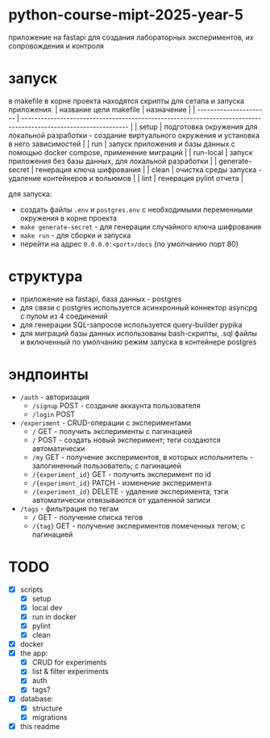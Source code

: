 # python-course-mipt-2025-year-5

приложение на fastapi для создания лабораторных экспериментов, их сопровождения и контроля 

# запуск
в makefile в корне проекта находятся скрипты для сетапа и запуска приложения.
| название цели makefile | назначение                                                                                                      |
| ---------------------- | --------------------------------------------------------------------------------------------------------------- |
| setup                  | подготовка окружения для локальной разработки - создание виртуального окружения и установка в него зависимостей |
| run                    | запуск приложения и базы данных с помощью docker compose, применение миграций                                   |
| run-local              | запуск приложения без базы данных, для локальной разработки                                                     |
| generate-secret        | генерация ключа шифрования                                                                                      |
| clean                  | очистка среды запуска - удаление контейнеров и вольюмов                                                         |
| lint                   | генерация pylint отчета                                                                                         |

для запуска:
- создать файлы `.env` и `postgres.env` с необходимыми переменными окружения в корне проекта
- `make generate-secret` - для генерации случайного ключа шифрования
- `make run` - для сборки и запуска
- перейти на адрес `0.0.0.0:<port>/docs` (по умолчанию порт 80)

# структура
- приложение на fastapi, база данных - postgres
- для связи с postgres используется асинхронный коннектор asyncpg с пулом из 4 соединений
- для генерации SQL-запросов используется query-builder pypika
- для миграций базы данных использованы bash-скрипты, .sql файлы и включенный по умолчанию режим запуска в контейнере postgres

# эндпоинты
- `/auth` - авторизация
  - `/signup` POST - создание аккаунта пользователя
  - `/login` POST
- `/experiment` - CRUD-операции с экспериментами
  - `/` GET - получить эксперименты с пагинацией
  - `/` POST - создать новый эксперимент; теги создаются автоматически
  - `/my` GET - получение экспериментов, в которых испольнитель - залогиненный пользователь; с пагинацией
  - `/{experiment_id}` GET - получить эксперимент по id
  - `/{experiment_id}` PATCH - изменение эксперимента
  - `/{experiment_id}` DELETE - удаление эксперимента; тэги автоматически отвязываются от удаленной записи
- `/tags` - фильтрация по тегам
  - `/` GET - получение списка тегов
  - `/{tag}` GET - получение экспериментов помеченных тегом; с пагинацией

# TODO
- [x] scripts
  - [x] setup
  - [x] local dev
  - [x] run in docker
  - [x] pylint
  - [x] clean
- [x] docker
- [x] the app:
  - [x] CRUD for experiments
  - [x] list & filter experiments
  - [x] auth
  - [x] tags?
- [x] database:
  - [x] structure
  - [x] migrations
- [x] this readme